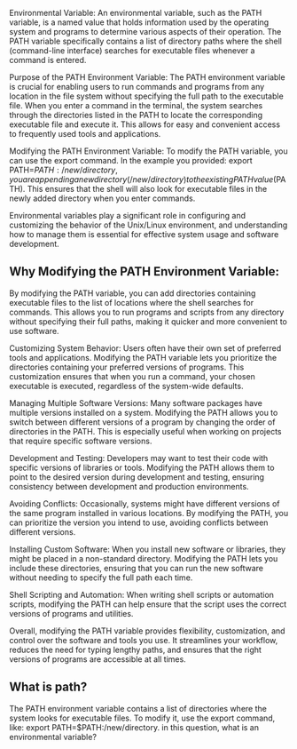 
Environmental Variable:
An environmental variable, such as the PATH variable, is a named value that holds information used by the operating system and programs to determine various aspects of their operation. The PATH variable specifically contains a list of directory paths where the shell (command-line interface) searches for executable files whenever a command is entered.

Purpose of the PATH Environment Variable:
The PATH environment variable is crucial for enabling users to run commands and programs from any location in the file system without specifying the full path to the executable file. When you enter a command in the terminal, the system searches through the directories listed in the PATH to locate the corresponding executable file and execute it. This allows for easy and convenient access to frequently used tools and applications.

Modifying the PATH Environment Variable:
To modify the PATH variable, you can use the export command. In the example you provided: export PATH=$PATH:/new/directory, you are appending a new directory (/new/directory) to the existing PATH value ($PATH). This ensures that the shell will also look for executable files in the newly added directory when you enter commands.

Environmental variables play a significant role in configuring and customizing the behavior of the Unix/Linux environment, and understanding how to manage them is essential for effective system usage and software development.




## Why Modifying the PATH Environment Variable:

 By modifying the PATH variable, you can add directories containing executable files to the list of locations where the shell searches for commands. This allows you to run programs and scripts from any directory without specifying their full paths, making it quicker and more convenient to use software.

Customizing System Behavior: Users often have their own set of preferred tools and applications. Modifying the PATH variable lets you prioritize the directories containing your preferred versions of programs. This customization ensures that when you run a command, your chosen executable is executed, regardless of the system-wide defaults.

Managing Multiple Software Versions: Many software packages have multiple versions installed on a system. Modifying the PATH allows you to switch between different versions of a program by changing the order of directories in the PATH. This is especially useful when working on projects that require specific software versions.

Development and Testing: Developers may want to test their code with specific versions of libraries or tools. Modifying the PATH allows them to point to the desired version during development and testing, ensuring consistency between development and production environments.

Avoiding Conflicts: Occasionally, systems might have different versions of the same program installed in various locations. By modifying the PATH, you can prioritize the version you intend to use, avoiding conflicts between different versions.

Installing Custom Software: When you install new software or libraries, they might be placed in a non-standard directory. Modifying the PATH lets you include these directories, ensuring that you can run the new software without needing to specify the full path each time.

Shell Scripting and Automation: When writing shell scripts or automation scripts, modifying the PATH can help ensure that the script uses the correct versions of programs and utilities.

Overall, modifying the PATH variable provides flexibility, customization, and control over the software and tools you use. It streamlines your workflow, reduces the need for typing lengthy paths, and ensures that the right versions of programs are accessible at all times.






## What is path?
The PATH environment variable contains a list of directories where the system looks for executable files. To modify it, use the export command, like: export PATH=$PATH:/new/directory. in this question, what is an environmental variable?
